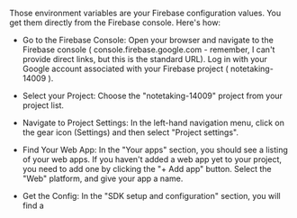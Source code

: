 Those environment variables are your Firebase configuration values. You get them directly from the Firebase console. Here's how:

- Go to the Firebase Console: Open your browser and navigate to the Firebase console ( console.firebase.google.com  - remember, I can't provide direct links, but this is the standard URL). Log in with your Google account associated with your Firebase project ( notetaking-14009 ).

- Select your Project: Choose the "notetaking-14009" project from your project list.

- Navigate to Project Settings: In the left-hand navigation menu, click on the gear icon (Settings) and then select "Project settings".

- Find Your Web App: In the "Your apps" section, you should see a listing of your web apps. If you haven't added a web app yet to your project, you need to add one by clicking the "+ Add app" button. Select the "Web" platform, and give your app a name.

- Get the Config: In the "SDK setup and configuration" section, you will find a <script> tag that includes your Firebase configuration. Look for the firebaseConfig object within that <script> You should see something like this:

```nodejs
// Your web app's Firebase configuration
const firebaseConfig = {
  apiKey: "YOUR_API_KEY",
  authDomain: "YOUR_PROJECT_ID.firebaseapp.com",
  projectId: "YOUR_PROJECT_ID",
  storageBucket: "YOUR_PROJECT_ID.appspot.com",
  messagingSenderId: "YOUR_MESSAGING_SENDER_ID",
  appId: "YOUR_APP_ID",
  measurementId: "YOUR_MEASUREMENT_ID" // This may or may not be present
};
```
Important Note: Because you're not using Google Analytics, the measurementId will likely be absent or empty.

- Copy the Values: Carefully copy the values associated with apiKey , authDomain , projectId , storageBucket , messagingSenderId , and appId . Do not copy the entire firebaseConfig object; instead, copy the individual values.

- Populate .env.local : Paste the values into your .env.local file, matching them to the correct environment variables:
```
NEXT_PUBLIC_FIREBASE_API_KEY=YOUR_API_KEY
NEXT_PUBLIC_FIREBASE_AUTH_DOMAIN=YOUR_PROJECT_ID.firebaseapp.com
NEXT_PUBLIC_FIREBASE_PROJECT_ID=YOUR_PROJECT_ID
NEXT_PUBLIC_FIREBASE_STORAGE_BUCKET=YOUR_PROJECT_ID.appspot.com
NEXT_PUBLIC_FIREBASE_MESSAGING_SENDER_ID=YOUR_MESSAGING_SENDER_ID
NEXT_PUBLIC_FIREBASE_APP_ID=YOUR_APP_ID
```
Remember to replace the YOUR_ placeholders with the actual values you copied from the Firebase console.

*Security Considerations:*

NEXT_PUBLIC_ Prefix: Notice the NEXT_PUBLIC_ prefix on your environment variables. This makes these variables accessible in the client-side JavaScript code of your Next.js application. Never store sensitive information (like API keys, database passwords, etc.) that should be kept server-side in client-side environment variables.

Server-Side Functions (For Sensitive Data): For any sensitive data (which is almost always the case with API keys), you should generally avoid putting them directly in your frontend code. Consider using Cloud Functions for Firebase to handle any server-side interactions that require these keys, keeping them out of the client's reach entirely.

After setting these environment variables, restart your Next.js development server to ensure the changes are picked up. Remember to keep your .env.local file out of version control (add it to your .gitignore ).
